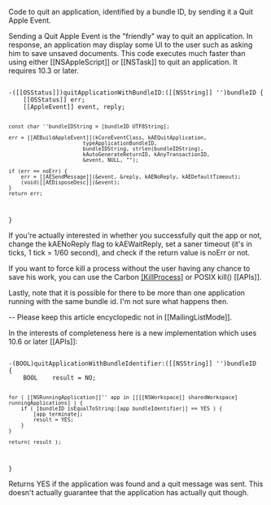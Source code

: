 Code to quit an application, identified by a bundle ID, by sending it a Quit Apple Event.

Sending a Quit Apple Event is the "friendly" way to quit an application.  In response, an application may display some UI to the user such as asking him to save unsaved documents.  This code executes much faster than using either [[NSAppleScript]] or [[NSTask]] to quit an application.  It requires 10.3 or later.

<code>
-([[OSStatus]])quitApplicationWithBundleID:([[NSString]] '')bundleID {
    [[OSStatus]] err;
    [[AppleEvent]] event, reply;

    const char ''bundleIDString = [bundleID UTF8String];

    err = [[AEBuildAppleEvent]](kCoreEventClass, kAEQuitApplication,
                            typeApplicationBundleID, 
                            bundleIDString, strlen(bundleIDString),
                            kAutoGenerateReturnID, kAnyTransactionID,
                            &event, NULL, "");

    if (err == noErr) {
        err = [[AESendMessage]](&event, &reply, kAENoReply, kAEDefaultTimeout);
        (void)[[AEDisposeDesc]](&event);
    }
    return err;
}
</code>

If you're actually interested in whether you successfully quit the app or not, change the kAENoReply flag to kAEWaitReply, set a saner timeout (it's in ticks, 1 tick = 1/60 second), and check if the return value is noErr or not.

If you want to force kill a process without the user having any chance to save his work, you can use the Carbon [[KillProcess]]() or POSIX kill() [[APIs]].

Lastly, note that it is possible for there to be more than one application running with the same bundle id.  I'm not sure what happens then.

-- Please keep this article encyclopedic not in [[MailingListMode]].

In the interests of completeness here is a new implementation which uses 10.6 or later [[APIs]]:

<code>
-(BOOL)quitApplicationWithBundleIdentifier:([[NSString]] '')bundleID
{
	BOOL	result = NO;

	for ( [[NSRunningApplication]]'' app in [[[[NSWorkspace]] sharedWorkspace] runningApplications] ) {
		if ( [bundleID isEqualToString:[app bundleIdentifier]] == YES ) {
			[app terminate];
			result = YES;
		}
	}
	
	return( result );
}
</code>

Returns YES if the application was found and a quit message was sent. This doesn't actually guarantee that the application has actually quit though.